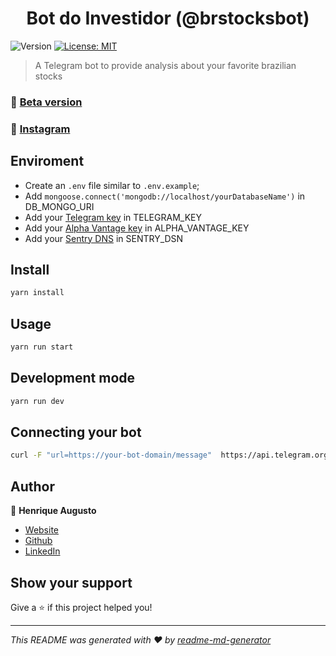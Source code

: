 <h1 align="center">Bot do Investidor (@brstocksbot) </h1>
<p>
  <img alt="Version" src="https://img.shields.io/badge/version-1.0.0-blue.svg?cacheSeconds=2592000" />
  <a href="#" target="_blank">
    <img alt="License: MIT" src="https://img.shields.io/badge/License-MIT-yellow.svg" />
  </a>
</p>

>  A Telegram bot to provide analysis about your favorite brazilian stocks 

### 🤖 [Beta version](https://t.me/brstocksbot)
### :iphone: [Instagram](https://t.me/brstocksbot)

## Enviroment

- Create an `.env` file similar to `.env.example`;
- Add `mongoose.connect('mongodb://localhost/yourDatabaseName')` in DB_MONGO_URI
- Add your [Telegram key](https://telegram.me/BotFather) in TELEGRAM_KEY
- Add your [Alpha Vantage key](https://www.alphavantage.co/support/#api-key) in ALPHA_VANTAGE_KEY
- Add your [Sentry DNS](https://sentry.io/auth/login/) in SENTRY_DSN

## Install

```sh
yarn install
```

## Usage

```sh
yarn run start
```

## Development mode

```sh
yarn run dev
```

## Connecting your bot

```sh
curl -F "url=https://your-bot-domain/message"  https://api.telegram.org/bot<your_api_token>/setWebhook
```



## Author

👤 **Henrique Augusto**

* [Website](https://linktr.ee/hick97)
* [Github](https://github.com/hick97)
* [LinkedIn](https://linkedin.com/in/henrique-augusto-84b490133)

## Show your support

Give a ⭐️ if this project helped you!

***
_This README was generated with ❤️ by [readme-md-generator](https://github.com/kefranabg/readme-md-generator)_
